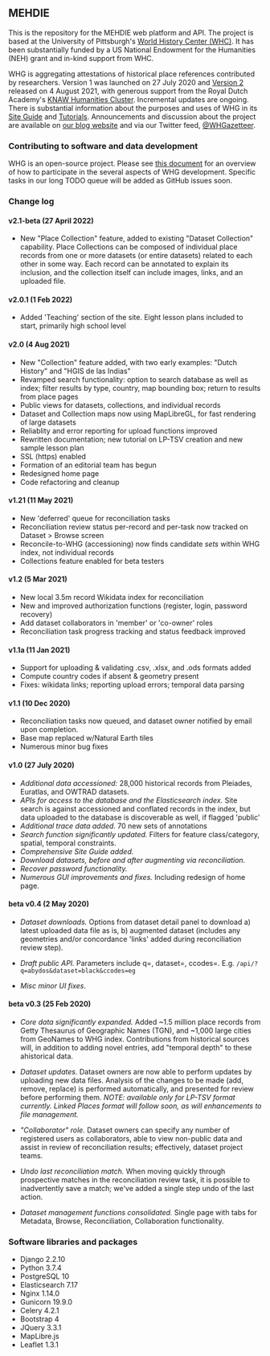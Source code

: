 ## MEHDIE

This is the repository for the MEHDIE web platform and API. The project is based at the University of Pittsburgh's [World History Center (WHC)](https://www.worldhistory.pitt.edu/). It has been substantially funded by a US National Endowment for the Humanities (NEH) grant and in-kind support from WHC. 

WHG is aggregating attestations of historical place references contributed by researchers. Version 1 was launched on 27 July 2020 and [Version 2](http://whgazetteer.org) released on 4 August 2021, with generous support from the Royal Dutch Academy's [KNAW Humanities Cluster](https://www.knaw.nl/en). Incremental updates are ongoing. There is substantial information about the purposes and uses of WHG in its [Site Guide](http://whgazetteer.org/tutorials/guide/) and [Tutorials](http://whgazetteer.org/tutorials/). Announcements and discussion about the project are available on [our blog website](http://blog.whgazetteer.org) and via our Twitter feed, [@WHGazetteer](https://twitter.com/WHGazetteer).

### Contributing to software and data development

WHG is an open-source project. Please see [this document](docs/contributing_dev.md) for an overview of how to participate in the several aspects of WHG development. Specific tasks in our long TODO queue will be added as GitHub issues soon. 

### Change log

#### v2.1-beta (27 April 2022)

- New "Place Collection" feature, added to existing "Dataset Collection" capability. Place Collections can be composed of individual place records from one or more datasets (or entire datasets) related to each other in some way. Each record can be annotated to explain its inclusion, and the collection itself can include images, links, and an uploaded file.

#### v2.0.1 (1 Feb 2022)

- Added 'Teaching' section of the site. Eight lesson plans included to start, primarily high school level
#### v2.0 (4 Aug 2021)

- New "Collection" feature added, with two early examples: "Dutch History" and "HGIS de las Indias"
- Revamped search functionality: option to search database as well as index; filter results by type, country, map bounding box; return to results from place pages
- Public views for datasets, collections, and individual records
- Dataset and Collection maps now using MapLibreGL, for fast rendering of large datasets
- Reliablity and error reporting for upload functions improved
- Rewritten documentation; new tutorial on LP-TSV creation and new sample lesson plan
- SSL (https) enabled
- Formation of an editorial team has begun
- Redesigned home page
- Code refactoring and cleanup

#### v1.21 (11 May 2021)

- New 'deferred' queue for reconciliation tasks
- Reconciliation review status per-record and per-task now tracked on Dataset > Browse screen
- Reconcile-to-WHG (accessioning) now finds candidate _sets_ within WHG index, not individual records
- Collections feature enabled for beta testers

#### v1.2 (5 Mar 2021)

- New local 3.5m record Wikidata index for reconciliation 
- New and improved authorization functions (register, login, password recovery)
- Add dataset collaborators in 'member' or 'co-owner' roles
- Reconciliation task progress tracking and status feedback improved

#### v1.1a (11 Jan 2021)

- Support for uploading & validating .csv, .xlsx, and .ods formats added
- Compute country codes if absent & geometry present
- Fixes: wikidata links; reporting upload errors; temporal data parsing 

#### v1.1 (10 Dec 2020)

- Reconciliation tasks now queued, and dataset owner notified by email upon completion.
- Base map replaced w/Natural Earth tiles
- Numerous minor bug fixes

#### v1.0 (27 July 2020)
- _Additional data accessioned:_ 28,000 historical records from Pleiades, Euratlas, and OWTRAD datasets.
- _APIs for access to the database and the Elasticsearch index._ Site search is against accessioned and conflated records in the index, but data uploaded to the database is discoverable as well, if flagged 'public'
- _Additional trace data added._ 70 new sets of annotations
- _Search function significantly updated._ Filters for feature class/category, spatial, temporal constraints.
- _Comprehensive Site Guide added._
- _Download datasets, before and after augmenting via reconciliation._
- _Recover password functionality._
- _Numerous GUI improvements and fixes._ Including redesign of home page.


#### beta v0.4 (2 May 2020)
- _Dataset downloads._ Options from dataset detail panel to download a) latest uploaded data file as is, b) augmented dataset (includes any geometries and/or concordance 'links' added during reconciliation review step).

- _Draft public API._ Parameters include q=, dataset=, ccodes=. E.g. `/api/?q=abydos&dataset=black&ccodes=eg`

- _Misc minor UI fixes_.

#### beta v0.3 (25 Feb 2020)
- _Core data significantly expanded._ Added ~1.5 million place records from Getty Thesaurus of Geographic Names (TGN), and ~1,000 large cities from GeoNames to WHG index. Contributions from historical sources will, in addition to adding novel entries, add "temporal depth" to these ahistorical data.

- _Dataset updates._ Dataset owners are now able to perform updates by uploading new data files. Analysis of the changes to be made (add, remove, replace) is performed automatically, and presented for review before performing them. _NOTE: available only for LP-TSV format currently. Linked Places format will follow soon, as will enhancements to file management._


- _"Collaborator" role._ Dataset owners can specify any number of registered users as collaborators, able to view non-public data and assist in review of reconciliation results; effectively, dataset project teams.

- _Undo last reconciliation match._ When moving quickly through prospective matches in the reconciliation review task, it is possible to inadvertently save a match; we've added a single step undo of the last action.

- _Dataset management functions consolidated._ Single page with tabs for Metadata, Browse, Reconciliation, Collaboration functionality.

### Software libraries and packages

- Django 2.2.10
- Python 3.7.4
- PostgreSQL 10
- Elasticsearch 7.17
- Nginx 1.14.0
- Gunicorn 19.9.0
- Celery 4.2.1
- Bootstrap 4
- JQuery 3.3.1
- MapLibre.js
- Leaflet 1.3.1

